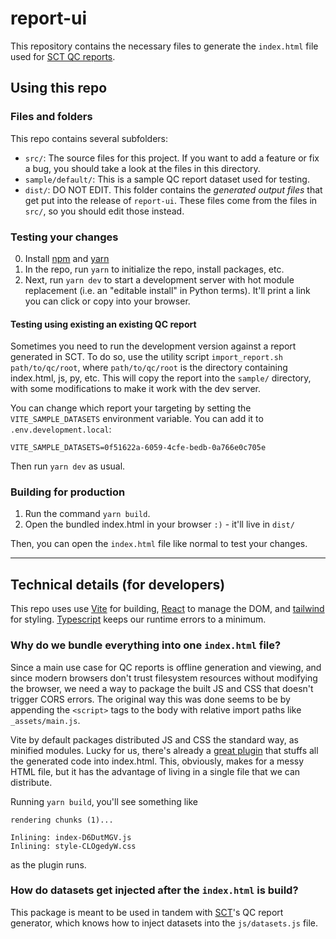 # report-ui

This repository contains the necessary files to generate the `index.html` file used for 
[SCT QC reports](https://github.com/spinalcordtoolbox/spinalcordtoolbox/tree/master/spinalcordtoolbox/reports).

## Using this repo

### Files and folders

This repo contains several subfolders:

- `src/`: The source files for this project. If you want to add a feature or fix a bug, you should
  take a look at the files in this directory.
- `sample/default/`: This is a sample QC report dataset used for testing. 
- `dist/`: DO NOT EDIT. This folder contains the _generated output files_ that get put into the
  release of `report-ui`. These files come from the files in `src/`, so you should edit those instead.

### Testing your changes

0. Install [npm](https://www.npmjs.com) and [yarn](https://yarnpkg.com/getting-started/install)
1. In the repo, run `yarn` to initialize the repo, install packages, etc.
2. Next, run `yarn dev` to start a development server with hot module replacement (i.e. an "editable
   install" in Python terms). It'll print a link you can click or copy into your browser.

#### Testing using existing an existing QC report 

Sometimes you need to run the development version against a report generated in SCT. To do so, use
the utility script `import_report.sh path/to/qc/root`, where `path/to/qc/root` is the directory
containing index.html, js, py, etc. This will copy the report into the `sample/` directory,
with some modifications to make it work with the dev server.

You can change which report your targeting by setting the `VITE_SAMPLE_DATASETS` environment
variable. You can add it to `.env.development.local`:

```
VITE_SAMPLE_DATASETS=0f51622a-6059-4cfe-bedb-0a766e0c705e
```

Then run `yarn dev` as usual.

### Building for production

1. Run the command `yarn build`.
2. Open the bundled index.html in your browser `:)` - it'll live in `dist/`

Then, you can open the `index.html` file like normal to test your changes.

----

## Technical details (for developers)

This repo uses use [Vite](https://vite.dev/) for building,
[React](https://react.dev) to manage the DOM, and [tailwind](https://tailwindcss.com) for styling.
[Typescript](https://www.typescriptlang.org) keeps our runtime errors to a minimum.

### Why do we bundle everything into one `index.html` file?

Since a main use case for QC reports is offline generation and viewing, and since modern browsers
don't trust filesystem resources without modifying the browser, we need a way to package
the built JS and CSS that doesn't trigger CORS errors. The original way this was done seems to be by
appending the `<script>` tags to the body with relative import paths like `_assets/main.js`.

Vite by default packages distributed JS and CSS the standard way, as minified modules. Lucky for us,
there's already a [great plugin](https://github.com/richardtallent/vite-plugin-singlefile) that
stuffs all the generated code into index.html. This, obviously, makes for a messy HTML file, but it
has the advantage of living in a single file that we can distribute.

Running `yarn build`, you'll see something like

```
rendering chunks (1)...

Inlining: index-D6DutMGV.js
Inlining: style-CLOgedyW.css
```

as the plugin runs.

### How do datasets get injected after the `index.html` is build?

This package is meant to be used in tandem with [SCT](https://github.com/spinalcordtoolbox/spinalcordtoolbox)'s
QC report generator, which knows how to inject datasets into the `js/datasets.js` file.

